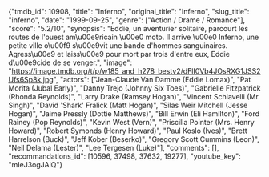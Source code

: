 {"tmdb_id": 10908, "title": "Inferno", "original_title": "Inferno", "slug_title": "inferno", "date": "1999-09-25", "genre": ["Action / Drame / Romance"], "score": "5.2/10", "synopsis": "Eddie, un aventurier solitaire, parcourt les routes de l'ouest am\u00e9ricain \u00e0 moto. Il arrive \u00e0 Inferno, une petite ville o\u00f9 s\u00e9vit une bande d'hommes sanguinaires. Agress\u00e9 et laiss\u00e9 pour mort par trois d'entre eux, Eddie d\u00e9cide de se venger.", "image": "https://image.tmdb.org/t/p/w185_and_h278_bestv2/dFlI0Vb4JOsRXG1JSS2Ufs6Sp8k.jpg", "actors": ["Jean-Claude Van Damme (Eddie Lomax)", "Pat Morita (Jubal Early)", "Danny Trejo (Johnny Six Toes)", "Gabrielle Fitzpatrick (Rhonda Reynolds)", "Larry Drake (Ramsey Hogan)", "Vincent Schiavelli (Mr. Singh)", "David 'Shark' Fralick (Matt Hogan)", "Silas Weir Mitchell (Jesse Hogan)", "Jaime Pressly (Dottie Matthews)", "Bill Erwin (Eli Hamilton)", "Ford Rainey (Pop Reynolds)", "Kevin West (Vern)", "Priscilla Pointer (Mrs. Henry Howard)", "Robert Symonds (Henry Howard)", "Paul Koslo (Ives)", "Brett Harrelson (Buck)", "Jeff Kober (Beserko)", "Gregory Scott Cummins (Leon)", "Neil Delama (Lester)", "Lee Tergesen (Luke)"], "comments": [], "recommandations_id": [10596, 37498, 37632, 19277], "youtube_key": "mIeJ3ogJAlQ"}